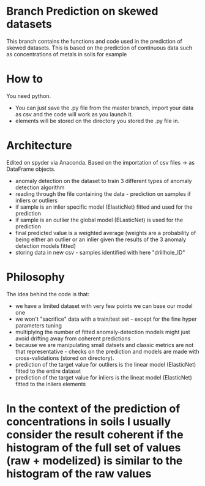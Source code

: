# Branch Prediction on skewed datasets
This branch contains the functions and code used in the prediction of skewed datasets.
This is based on the prediction of continuous data such as concentrations of metals in soils for example

# How to
You need python.
- You can just save the .py file from the master branch, import your data as csv and the code will work as you launch it. 
- elements will be stored on the directory you stored the .py file in.

# Architecture
Edited on spyder via Anaconda.
Based on the importation of csv files -> as DataFrame objects.
- anomaly detection on the dataset to train 3 different types of anomaly detection algorithm
- reading through the file containing the data - prediction on samples if inliers or outliers
- if sample is an inlier specific model (ElasticNet) fitted and used for the prediction
- if sample is an outlier the global model (ELasticNet) is used for the prediction
- final predicted value is a weighted average (weights are a probability of being either an outlier or an inlier given the results of the 3 anomaly detection models fitted)
- storing data in new csv - samples identified with here "drillhole_ID"

# Philosophy
The idea behind the code is that:
- we have a limited dataset with very few points we can base our model one
- we won't "sacrifice" data with a train/test set - except for the fine hyper parameters tuning
- multiplying the number of fitted anomaly-detection models might just avoid drifting away from coherent predictions
- because we are manipulating small datsets and classic metrics are not that representative - checks on the prediction and models are made with cross-validations (stored on directory).
- prediction of the target value for outliers is the linear model (ElasticNet) fitted to the entire dataset
- prediction of the target value for inliers is the lineat model (ElasticNet) fitted to the inliers elements

# In the context of the prediction of concentrations in soils I usually consider the result coherent if the histogram of the full set of values (raw + modelized) is similar to the histogram of the raw values
